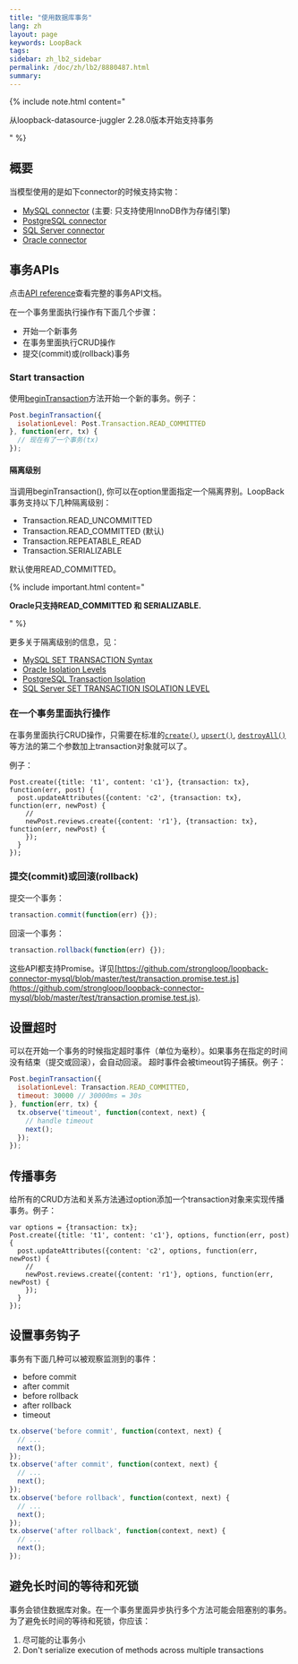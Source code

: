 ```yaml
---
title: "使用数据库事务"
lang: zh
layout: page
keywords: LoopBack
tags:
sidebar: zh_lb2_sidebar
permalink: /doc/zh/lb2/8880487.html
summary:
---
```


{% include note.html content="

从loopback-datasource-juggler 2.28.0版本开始支持事务

" %}

## 概要

当模型使用的是如下connector的时候支持实物：

*   [MySQL connector](/doc/{{page.lang}}/lb2/MySQL-connector.html) (主要: 只支持使用InnoDB作为存储引擎)
*   [PostgreSQL connector](/doc/{{page.lang}}/lb2/PostgreSQL-connector.html)
*   [SQL Server connector](/doc/{{page.lang}}/lb2/SQL-Server-connector.html)
*   [Oracle connector](/doc/{{page.lang}}/lb2/Oracle-connector.html)

## 事务APIs

点击[API reference](http://apidocs.strongloop.com/loopback-datasource-juggler/#transactionmixin)查看完整的事务API文档。

在一个事务里面执行操作有下面几个步骤：

*   开始一个新事务
*   在事务里面执行CRUD操作
*   提交(commit)或(rollback)事务

### Start transaction

使用[beginTransaction](http://apidocs.strongloop.com/loopback-datasource-juggler/#transactionmixin-begintransaction)方法开始一个新的事务。例子：

```js
Post.beginTransaction({
  isolationLevel: Post.Transaction.READ_COMMITTED
}, function(err, tx) {
  // 现在有了一个事务(tx)
});
```

#### 隔离级别

当调用beginTransaction(), 你可以在option里面指定一个隔离界别。LoopBack事务支持以下几种隔离级别：

*   Transaction.READ_UNCOMMITTED
*   Transaction.READ_COMMITTED (默认)
*   Transaction.REPEATABLE_READ
*   Transaction.SERIALIZABLE

默认使用READ_COMMITTED。

{% include important.html content="

**Oracle只支持READ_COMMITTED 和 SERIALIZABLE.**

" %}

更多关于隔离级别的信息，见：

*   [MySQL SET TRANSACTION Syntax](https://dev.mysql.com/doc/refman/5.7/en/set-transaction.html)
*   [Oracle Isolation Levels](http://docs.oracle.com/cd/B14117_01/server.101/b10743/consist.htm#i17856) 
*   [PostgreSQL Transaction Isolation](http://www.postgresql.org/docs/9.4/static/transaction-iso.html)
*   [SQL Server SET TRANSACTION ISOLATION LEVEL](https://msdn.microsoft.com/en-us/library/ms173763.aspx)

### 在一个事务里面执行操作

在事务里面执行CRUD操作，只需要在标准的[`create()`](http://apidocs.strongloop.com/loopback/#persistedmodel-create), [`upsert()`](http://apidocs.strongloop.com/loopback/#persistedmodel-upsert), [`destroyAll()`](http://apidocs.strongloop.com/loopback/#persistedmodel-destroyall)等方法的第二个参数加上transaction对象就可以了。

例子：

```
Post.create({title: 't1', content: 'c1'}, {transaction: tx}, function(err, post) {
  post.updateAttributes({content: 'c2', {transaction: tx}, function(err, newPost) {
    //
    newPost.reviews.create({content: 'r1'}, {transaction: tx}, function(err, newPost) {
    });
  }
});
```

### 提交(commit)或回滚(rollback)

提交一个事务：

```js
transaction.commit(function(err) {});
```

回滚一个事务：

```js
transaction.rollback(function(err) {});
```

这些API都支持Promise。详见[https://github.com/strongloop/loopback-connector-mysql/blob/master/test/transaction.promise.test.js](https://github.com/strongloop/loopback-connector-mysql/blob/master/test/transaction.promise.test.js).

## 设置超时

可以在开始一个事务的时候指定超时事件（单位为毫秒）。如果事务在指定的时间没有结束（提交或回滚），会自动回滚。 超时事件会被timeout钩子捕获。例子：

```js
Post.beginTransaction({
  isolationLevel: Transaction.READ_COMMITTED,
  timeout: 30000 // 30000ms = 30s
}, function(err, tx) {
  tx.observe('timeout', function(context, next) {
    // handle timeout
    next();
  });
});
```

## 传播事务

给所有的CRUD方法和关系方法通过option添加一个transaction对象来实现传播事务。例子：

```
var options = {transaction: tx};
Post.create({title: 't1', content: 'c1'}, options, function(err, post) {
  post.updateAttributes({content: 'c2', options, function(err, newPost) {
    //
    newPost.reviews.create({content: 'r1'}, options, function(err, newPost) {
    });
  }
});
```

## 设置事务钩子

事务有下面几种可以被观察监测到的事件：

*   before commit
*   after commit
*   before rollback
*   after rollback
*   timeout

```js
tx.observe('before commit', function(context, next) {
  // ...
  next();
});
tx.observe('after commit', function(context, next) {
  // ...
  next();
});
tx.observe('before rollback', function(context, next) {
  // ...
  next();
});
tx.observe('after rollback', function(context, next) {
  // ...
  next();
});
```

## 避免长时间的等待和死锁

事务会锁住数据库对象。在一个事务里面异步执行多个方法可能会阻塞别的事务。为了避免长时间的等待和死锁，你应该：

1.  尽可能的让事务小
2.  Don't serialize execution of methods across multiple transactions
